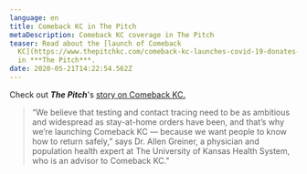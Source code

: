 ```yaml
---
language: en
title: Comeback KC in The Pitch
metaDescription: Comeback KC coverage in The Pitch
teaser: Read about the [launch of Comeback
  KC](https://www.thepitchkc.com/comeback-kc-launches-covid-19-donates-mask-launches-resources-for-responsible-return/)
  in ***The Pitch***.
date: 2020-05-21T14:22:54.562Z
---
```

Check out ***The Pitch***'s [story on Comeback KC.](https://www.thepitchkc.com/comeback-kc-launches-covid-19-donates-mask-launches-resources-for-responsible-return/) 

> “We believe that testing and contact tracing need to be as ambitious and widespread as stay-at-home orders have been, and that’s why we’re launching Comeback KC — because we want people to know how to return safely,” says Dr. Allen Greiner, a physician and population health expert at The University of Kansas Health System, who is an advisor to Comeback KC."